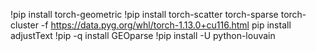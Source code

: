 !pip install torch-geometric
!pip install torch-scatter torch-sparse torch-cluster -f https://data.pyg.org/whl/torch-1.13.0+cu116.html
pip install adjustText
!pip -q install GEOparse
!pip install -U python-louvain
